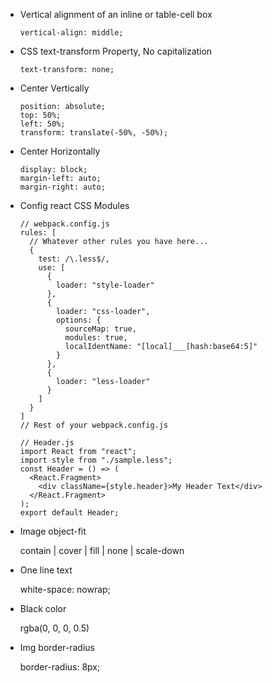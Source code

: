 - Vertical alignment of an inline or table-cell box

      vertical-align: middle;

- CSS text-transform Property, No capitalization

      text-transform: none;

- Center Vertically

      position: absolute;
      top: 50%;
      left: 50%;
      transform: translate(-50%, -50%);

- Center Horizontally

      display: block;
      margin-left: auto;
      margin-right: auto;

- Config react CSS Modules

      // webpack.config.js
      rules: [
        // Whatever other rules you have here...
        {
          test: /\.less$/,
          use: [
            {
              loader: "style-loader"
            },
            {
              loader: "css-loader",
              options: {
                sourceMap: true,
                modules: true,
                localIdentName: "[local]___[hash:base64:5]"
              }
            },
            {
              loader: "less-loader"
            }
          ]
        }
      ]
      // Rest of your webpack.config.js

      // Header.js
      import React from "react";
      import style from "./sample.less";
      const Header = () => (
        <React.Fragment>
          <div className={style.header}>My Header Text</div>
        </React.Fragment>
      );
      export default Header;

- Image object-fit

    contain | cover | fill | none | scale-down

- One line text

    white-space: nowrap;

- Black color

    rgba(0, 0, 0, 0.5)

- Img border-radius

    border-radius: 8px;
